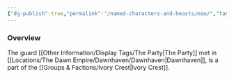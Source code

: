 ```yaml
---
{"dg-publish":true,"permalink":"/named-characters-and-beasts/mau/","tags":["NPC"],"updated":"2025-02-13T18:24:16.223+00:00"}
---
```



### Overview
The guard [[Other Information/Display Tags/The Party\|The Party]] met in [[Locations/The Dawn Empire/Dawnhaven/Dawnhaven\|Dawnhaven]], is a part of the [[Groups & Factions/Ivory Crest\|Ivory Crest]].